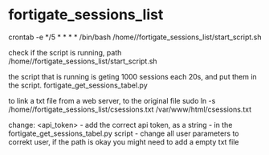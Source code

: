 # fortigate_sessions_list



crontab -e
*/5 * * * * /bin/bash /home/<user>/fortigate_sessions_list/start_script.sh

check if the script is running, path
/home/<user>/fortigate_sessions_list/start_script.sh

the script that is running is geting 1000 sessions each 20s, and put them in the script.
fortigate_get_sessions_tabel.py

to link a txt file from a web server, to the original file
sudo ln -s /home/<user>/fortigate_sessions_list/csessions.txt /var/www/html/csessions.txt

change:
<api_token> - add the correct api token, as a string
<ip address:port> - in the fortigate_get_sessions_tabel.py script
<user> - change all user parameters to correkt user, if the path is okay
you might need to add a empty txt file
